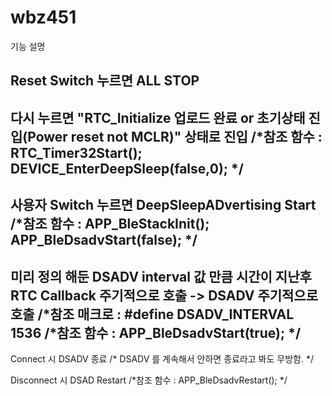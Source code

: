 # wbz451

기능 설명

Reset Switch 누르면 ALL STOP
--

다시 누르면
"RTC_Initialize 업로드 완료 or 초기상태 진입(Power reset not MCLR)" 상태로 진입
/*참조 함수 : 
RTC_Timer32Start();
DEVICE_EnterDeepSleep(false,0);
*/
--

사용자 Switch 누르면 DeepSleepADvertising Start 
/*참조 함수 : 
APP_BleStackInit();
APP_BleDsadvStart(false);
*/
--

미리 정의 해둔 DSADV interval 값 만큼 시간이 지난후 RTC Callback 주기적으로 호출 -> DSADV 주기적으로 호출
/*참조 매크로 : 
#define DSADV_INTERVAL    1536
/*참조 함수 : 
APP_BleDsadvStart(true);
*/
--

Connect 시 DSADV 종료
/* DSADV 를 계속해서 안하면 종료라고 봐도 무방함.
*/

Disconnect 시 DSAD Restart
/*참조 함수 : 
APP_BleDsadvRestart();
*/


